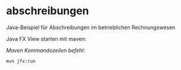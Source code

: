 # abschreibungen
Java-Beispiel für Abschreibungen im betrieblichen Rechnungswesen

Java FX View starten mit maven:

*Maven Kommandozeilen befehl:*

```bash
mvn jfx:run
```

